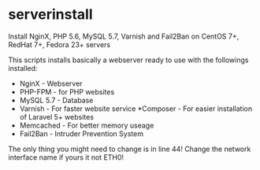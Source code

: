 # serverinstall
Install NginX, PHP 5.6, MySQL 5.7, Varnish and Fail2Ban on CentOS 7+, RedHat 7+, Fedora 23+ servers

This scripts installs basically a webserver ready to use with the followings installed:
* NginX - Webserver
* PHP-FPM - for PHP websites
* MySQL 5.7 - Database
* Varnish - For faster website service
 *Composer - For easier installation of Laravel 5+ websites
* Memcached - For better memory useage
* Fail2Ban - Intruder Prevention System

The only thing you might need to change is in line 44! Change the network interface name if yours it not ETH0!
